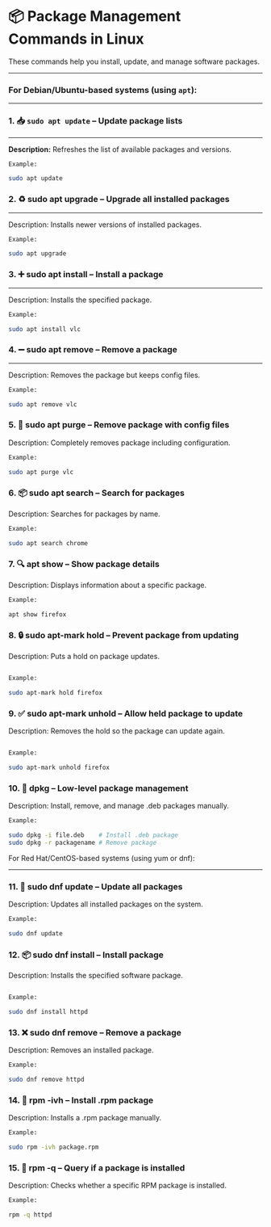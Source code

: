 

# 📦 Package Management Commands in Linux

These commands help you install, update, and manage software packages.

---

### For Debian/Ubuntu-based systems (using `apt`):

---

### 1. 📥 `sudo apt update` – Update package lists  
___
**Description:** Refreshes the list of available packages and versions.  

```bash
Example:

sudo apt update
```

### 2. ♻️ sudo apt upgrade – Upgrade all installed packages
___
Description: Installs newer versions of installed packages.
```bash
Example:

sudo apt upgrade
```

### 3. ➕ sudo apt install – Install a package
___
Description: Installs the specified package.

```bash
Example:

sudo apt install vlc

```

### 4. ➖ sudo apt remove – Remove a package
___
Description: Removes the package but keeps config files.
```bash
Example:

sudo apt remove vlc


```

### 5. 🧹 sudo apt purge – Remove package with config files

Description: Completely removes package including configuration.

```bash
Example:

sudo apt purge vlc


```

### 6. 📦 sudo apt search – Search for packages

Description: Searches for packages by name.

```bash
Example:

sudo apt search chrome

```

### 7. 🔍 apt show – Show package details

Description: Displays information about a specific package.

```bash
Example:

apt show firefox

```

### 8. 🔒 sudo apt-mark hold – Prevent package from updating

Description: Puts a hold on package updates.
```bash

Example:

sudo apt-mark hold firefox

```

### 9. ✅ sudo apt-mark unhold – Allow held package to update

Description: Removes the hold so the package can update again.
```bash

Example:

sudo apt-mark unhold firefox

```

### 10. 🧩 dpkg – Low-level package management

Description: Install, remove, and manage .deb packages manually.
```bash
Example:

sudo dpkg -i file.deb    # Install .deb package
sudo dpkg -r packagename # Remove package
```

For Red Hat/CentOS-based systems (using yum or dnf):


---

### 11. 🔁 sudo dnf update – Update all packages

Description: Updates all installed packages on the system.

```bash
Example:

sudo dnf update

```

### 12. 📦 sudo dnf install – Install package

Description: Installs the specified software package.
```bash

Example:

sudo dnf install httpd

```

### 13. ❌ sudo dnf remove – Remove a package

Description: Removes an installed package.

```bash
Example:

sudo dnf remove httpd
```

### 14. 📄 rpm -ivh – Install .rpm package

Description: Installs a .rpm package manually.
```bash
Example:

sudo rpm -ivh package.rpm
```

### 15. 🔎 rpm -q – Query if a package is installed

Description: Checks whether a specific RPM package is installed.

```bash
Example:

rpm -q httpd
```